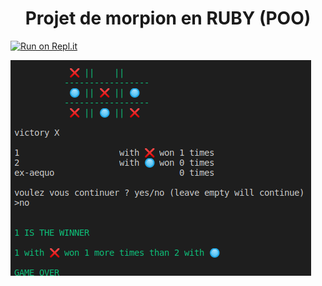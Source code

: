 <h1 align=center>   Projet de morpion en RUBY (POO)</h1>

[![Run on Repl.it](https://repl.it/badge/github/matthieuBA/S4J4_morpion)](https://repl.it/github/matthieuBA/S4J4_morpion-2)

<a href=https://repl.it/repls/CalculatingCandidDeletions><img id="im" src=https://github.com/matthieuBA/S4J4_morpion/blob/master/screenshot.png></a>




